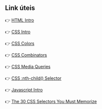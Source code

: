 ## Link úteis

:point_right: [HTML Intro](https://www.w3schools.com/html/default.asp)

:point_right: [CSS Intro](https://www.w3schools.com/css/default.asp)

:point_right: [CSS Colors](https://www.w3schools.com/colors/default.asp)

:point_right: [CSS Combinators](https://www.w3schools.com/css/css_combinators.asp)

:point_right: [CSS Media Queries](https://www.w3schools.com/css/css3_mediaqueries.asp)

:point_right: [CSS :nth-child() Selector](https://www.w3schools.com/cssref/sel_nth-child.asp)   

:point_right: [Javascript Intro](https://www.w3schools.com/js/js_intro.asp) 

:point_right: [The 30 CSS Selectors You Must Memorize](https://code.tutsplus.com/tutorials/the-30-css-selectors-you-must-memorize--net-16048p) 